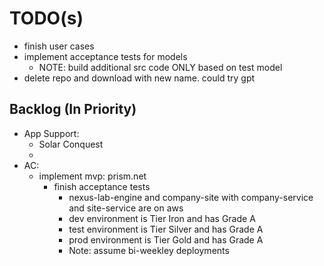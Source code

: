 # TODO(s)


- finish user cases
- implement acceptance tests for models
  - NOTE: build additional src code ONLY based on test model
- delete repo and download with new name. could try gpt



## Backlog (In Priority)
- App Support:
  - Solar Conquest
  - 
- AC:
  - implement mvp: prism.net
    - finish acceptance tests
      - nexus-lab-engine and company-site with company-service and site-service are on aws
      - dev environment is Tier Iron and has Grade A
      - test environment is Tier Silver and has Grade A
      - prod environment is Tier Gold and has Grade A
      - Note: assume bi-weekley deployments
  
